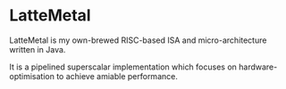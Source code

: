 # LatteMetal

LatteMetal is my own-brewed RISC-based ISA and micro-architecture written in Java. 

It is a pipelined superscalar implementation which focuses on hardware-optimisation to achieve amiable performance. 